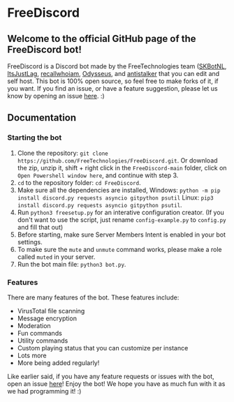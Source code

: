 # FreeDiscord
## Welcome to the official GitHub page of the FreeDiscord bot!
FreeDiscord is a Discord bot made by the FreeTechnologies team ([SKBotNL](https://github.com/SKBotNL), [ItsJustLag](https://github.com/ItsJustLag), [recallwhoiam](https://github.com/recallwhoiam), [Odysseus](https://github.com/Odysseus443), and [antistalker](https://github.com/stalker0000) that you can edit and self host. This bot is 100% open source, so feel free to make forks of it, if you want.
If you find an issue, or have a feature suggestion, please let us know by opening an issue [here](https://github.com/FreeTechnologies/FreeDiscord/issues). :)

## Documentation

### Starting the bot

1. Clone the repository: `git clone https://github.com/FreeTechnologies/FreeDiscord.git`. Or download the zip, unzip it, shift + right click in the `FreeDiscord-main` folder, click on `Open Powershell window here`, and continue with step 3.
2. `cd` to the repository folder: `cd FreeDiscord`.
3. Make sure all the dependencies are installed, Windows: `python -m pip install discord.py requests asyncio gitpython psutil` Linux: `pip3 install discord.py requests asyncio gitpython psutil`.
4. Run `python3 freesetup.py` for an interative configuration creator. (If you don't want to use the script, just rename `config-example.py` to `config.py` and fill that out)
5. Before starting, make sure Server Members Intent is enabled in your bot settings.
6. To make sure the `mute` and `unmute` command works, please make a role called `muted` in your server.
7. Run the bot main file: `python3 bot.py`.

### Features

There are many features of the bot. These features include:

- VirusTotal file scanning
- Message encryption
- Moderation
- Fun commands
- Utility commands
- Custom playing status that you can customize per instance
- Lots more
- More being added regularly!

Like earlier said, if you have any feature requests or issues with the bot, open an issue [here](https://github.com/FreeTechnologies/FreeDiscord/issues)!
Enjoy the bot! We hope you have as much fun with it as we had programming it! :)
